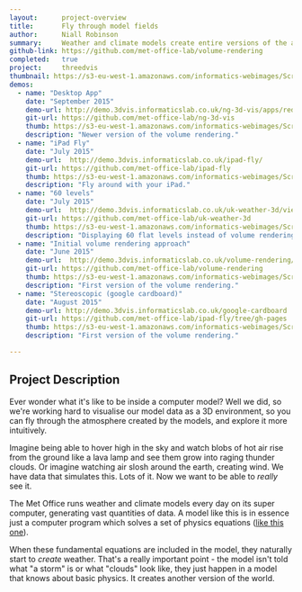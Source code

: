 ```yaml
---
layout:      project-overview
title:       Fly through model fields
author:      Niall Robinson
summary:     Weather and climate models create entire versions of the atmosphere, complete with clouds, rain, and wind. We wondered what it would be like to see the model run from the inside. Our ode to <a href=http://en.wikipedia.org/wiki/Tron>Tron</a>, if you will.
github-link: https://github.com/met-office-lab/volume-rendering
completed:   true
project:     threedvis
thumbnail: https://s3-eu-west-1.amazonaws.com/informatics-webimages/Screen+Shot+2015-05-11+at+15.00.00.png
demos:
  - name: "Desktop App"
    date: "September 2015"
    demo-url: http://demo.3dvis.informaticslab.co.uk/ng-3d-vis/apps/redirect/
    git-url: https://github.com/met-office-lab/ng-3d-vis
    thumb: https://s3-eu-west-1.amazonaws.com/informatics-webimages/Screen+Shot+2015-09-30+at+11.44.41.png
    description: "Newer version of the volume rendering."
  - name: "iPad Fly"
    date: "July 2015"
    demo-url:  http://demo.3dvis.informaticslab.co.uk/ipad-fly/
    git-url: https://github.com/met-office-lab/ipad-fly
    thumb: https://s3-eu-west-1.amazonaws.com/informatics-webimages/Screen+Shot+2015-09-30+at+11.53.23.png
    description: "Fly around with your iPad."
  - name: "60 levels"
    date: "July 2015"
    demo-url:  http://demo.3dvis.informaticslab.co.uk/uk-weather-3d/view3d/
    git-url: https://github.com/met-office-lab/uk-weather-3d
    thumb: https://s3-eu-west-1.amazonaws.com/informatics-webimages/Screen+Shot+2015-09-30+at+11.55.09.png
    description: "Displaying 60 flat levels instead of volume rendering."
  - name: "Initial volume rendering approach"
    date: "June 2015"
    demo-url:  http://demo.3dvis.informaticslab.co.uk/volume-rendering/viewer.html
    git-url: https://github.com/met-office-lab/volume-rendering
    thumb: https://s3-eu-west-1.amazonaws.com/informatics-webimages/Screen+Shot+2015-09-30+at+11.55.57.png
    description: "First version of the volume rendering."
  - name: "Stereoscopic (google cardboard)"
    date: "August 2015"
    demo-url: http://demo.3dvis.informaticslab.co.uk/google-cardboard
    git-url: https://github.com/met-office-lab/ipad-fly/tree/gh-pages
    thumb: https://s3-eu-west-1.amazonaws.com/informatics-webimages/Screen+Shot+2015-11-30+at+15.49.36.png
    description: "First version of the volume rendering."

---
```


## Project Description
<!-- ![Just a normal day at the lab](http://2.bp.blogspot.com/_GY9imUnSKCw/TRKtpqELS5I/AAAAAAAABp4/TMohzh9_Pm8/s1600/recognizer.jpg)
 -->
Ever wonder what it's like to be inside a computer model? Well we did, so we're working hard to visualise our model data as a 3D environment, so you can fly through the atmosphere created by the models, and explore it more intuitively.

Imagine being able to hover high in the sky and watch blobs of hot air rise from the ground like a lava lamp and see them grow into raging thunder clouds. Or imagine watching air slosh around the earth, creating wind. We have data that simulates this. Lots of it. Now we want to be able to *really* see it.

The Met Office runs weather and climate models every day on its super computer, generating vast quantities of data. A model like this is in essence just a computer program which solves a set of physics equations ([like this one](http://en.wikipedia.org/wiki/Navier%E2%80%93Stokes_equations)).

When these fundamental equations are included in the model, they naturally start to *create* weather. That's a really important point - the model isn't told what "a storm" is or what "clouds" look like, they just happen in a model that knows about basic physics. It creates another version of the world.